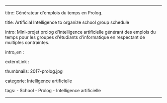 ---

titre: Générateur d'emplois du temps en Prolog.

title: Artificial Intelligence to organize school group schedule

intro: Mini-projet prolog d'intelligence artificielle générant des emplois du temps pour les groupes d'étudiants d'informatique en respectant de multiples contraintes.

intro_en : 

externLink :

thumbnails: 2017-prolog.jpg

categorie: Intelligence artificielle

tags:
    - School
    - Prolog
    - Intelligence artificielle

---